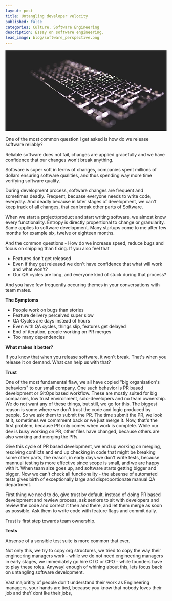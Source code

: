 ```yaml
---
layout: post
title: Untangling developer velocity
published: false
categories: Culture, Software Engineering
description: Essay on software engineering.
lead_image: blog/software_perspective.png
---
```


<p><img src="/assets/images/blog/software_perspective.png" alt="Untangling developer velocity generation" class="responsive" /></p>

One of the most common question I get asked is how do we release software reliably? 

Reliable software does not fail, changes are applied gracefully and we have confidence that our changes won't break anything.

Software is super soft in terms of changes, companies spent millions of dollars ensuring software qualities, and thus spending way more time verifying software quality.

During development process, software changes are frequent and sometimes deadly. Frequent, becuase everyone needs to write code, everyday. And deadly 
because in later stages of development, we can't keep track of all changes, that can break other parts of Software.

When we start a project/product and start writing software, we almost know every functionality. Entropy is directly propertional to change or granularity.
Same applies to software development. Many startups come to me after few months for example six, twelve or eighteen months.

And the common questions - How do we increase speed, reduce bugs and focus on shipping than fixing. If you also feel that

* Features don't get released
* Even if they get released we don't have confidence that what will work and what won't?
* Our QA cycles are long, and everyone kind of stuck during that process?

And you have few frequently occuring themes in your conversations with team mates.

**The Symptoms**

* People work on bugs than stories
* Feature delivery perceived super slow
* QA Cycles are days instead of hours
* Even with QA cycles, things slip, features get delayed
* End of iteration, people working on PR merges
* Too many dependencies

**What makes it better?**

If you know that when you release software, it won't break. That's when you release it on demand. What can help us with that?


**Trust**

One of the most fundamental flaw, we all have copied "big organisation's behaviors" to our small company. One such behavior is PR based development or GitOps based workflow. These are mostly suited for big companies, low trust environment, solo-developers and no team ownership. We do not want any of these things, but still, we go for this. The biggest reason is some where we don't trust the code and logic produced by people. So we ask them to submit the PR. The time submit the PR, we look at it, sometimes we commment back or we just merge it. Now, that's the first problem, because PR only comes when work is complete. While our dev is busy working on PR, other files have changed, because others are also working and merging the PRs. 

Give this cycle of PR based development, we end up working on merging, resolving conflicts and end up checking in code that might be breaking some other parts, the reason, in early days we don't write tests, because mannual testing is more effective since scope is small, and we are happy with it. When team size goes up, and software starts getting bigger and bigger. Now we can't check all functionality - the absense of automated tests gives birth of exceptionally large and disproportionate manual QA department. 

First thing we need to do, give trust by default, instead of doing PR based development and rewiew process, ask seniors to sit with developers and review the code and correct it then and there, and let them merge as soon as possible. Ask them to write code with feature flags and commit daily.

Trust is first step towards team ownership.

**Tests**

Absense of a sensible test suite is more common that ever. 

Not only this, we try to copy org structures, we tried to copy the way their engineering managers work - while we do not need engineering managers in early stages, we immediately go hire CTO or CPO - while founders have to play these roles. Anyway! enough of whining about this, lets focus back on untangling software development.

Vast majoritity of people don't understand their work as Engineering managers, your hands are tied, because you know that nobody loves their job and theY dont lke their jobs, 
